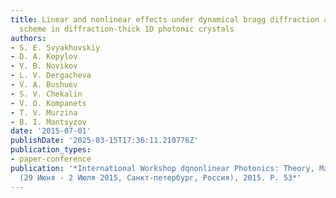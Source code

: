```yaml
---
title: Linear and nonlinear effects under dynamical bragg diffraction at the laue
  scheme in diffraction-thick 1D photonic crystals
authors:
- S. E. Svyakhovskiy
- D. A. Kopylov
- V. B. Novikov
- L. V. Dergacheva
- V. A. Bushuev
- S. V. Chekalin
- V. O. Kompanets
- T. V. Murzina
- B. I. Mantsyzov
date: '2015-07-01'
publishDate: '2025-03-15T17:36:11.210776Z'
publication_types:
- paper-conference
publication: '*International Workshop dqnonlinear Photonics: Theory, Materials, Applicationsdq
  (29 Июня - 2 Июля 2015, Санкт-петербург, Россия), 2015. P. 53*'
---
```

